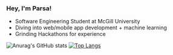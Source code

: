 ### Hey, I'm Parsa!

* Software Engineering Student at McGill University
* Diving into web/mobile app development + machine learning
* Grinding Hackathons for experience

![Anurag's GitHub stats](https://github-readme-stats.vercel.app/api?username=ParsaJafarian&show_icons=true&theme=tokyonight)
[![Top Langs](https://github-readme-stats.vercel.app/api/top-langs/?username=ParsaJafarian&layout=donut&langs_count=10&show_icons=true&theme=tokyonight&size_weight=0.5&count_weight=0.5)](https://github.com/anuraghazra/github-readme-stats)
